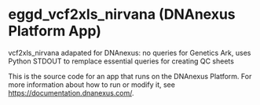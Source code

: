 <!-- dx-header -->
# eggd_vcf2xls_nirvana (DNAnexus Platform App)

vcf2xls_nirvana adapated for DNAnexus: no queries for Genetics Ark, uses Python STDOUT to remplace essential queries for creating QC sheets

This is the source code for an app that runs on the DNAnexus Platform.
For more information about how to run or modify it, see
https://documentation.dnanexus.com/.
